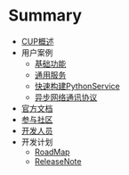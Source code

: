 # Summary

* [CUP概述](README.md)
* 用户案例
  * [基础功能](senarios/CommonUserSenario.md)
  * [通用服务](senarios/CommonService.md)
  * [快速构建PythonService](senarios/GeneralService.md)
  * [异步网络通讯协议](senarios/AsyncNet.md)
* [官方文档](/api-ref/)
* [参与社区](CommitCode.md)
* [开发人员](DevMembers.md)
* 开发计划
    * [RoadMap](RoadMap.md)
    * [ReleaseNote](ChangeLog.md)
